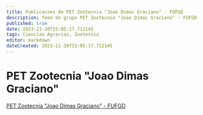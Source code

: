 ```yaml
---
title: Publicacoes de PET Zootecnia "Joao Dimas Graciano" - FUFGD 
description: feed do grupo PET Zootecnia "Joao Dimas Graciano" - FUFGD
published: true
date: 2023-11-30T15:05:17.712145
tags: Ciencias Agrarias, Zootecnia
editor: markdown
dateCreated: 2023-11-30T15:05:17.712145
---
```


# PET Zootecnia "Joao Dimas Graciano"
[PET Zootecnia "Joao Dimas Graciano" - FUFGD](/grupo/102PETZootecniaJoaoDimasGracianoFUFGD)